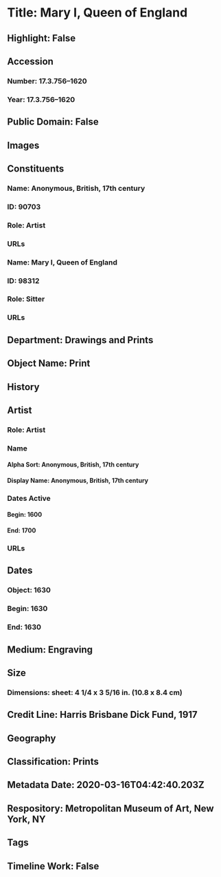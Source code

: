 # Title: Mary I, Queen of England
## Highlight: False
## Accession
### Number: 17.3.756–1620
### Year: 17.3.756–1620
## Public Domain: False
## Images
## Constituents
### Name: Anonymous, British, 17th century
### ID: 90703
### Role: Artist
### URLs
### Name: Mary I, Queen of England
### ID: 98312
### Role: Sitter
### URLs
## Department: Drawings and Prints
## Object Name: Print
## History
## Artist
### Role: Artist
### Name
#### Alpha Sort: Anonymous, British, 17th century
#### Display Name: Anonymous, British, 17th century
### Dates Active
#### Begin: 1600
#### End: 1700
### URLs
## Dates
### Object: 1630
### Begin: 1630
### End: 1630
## Medium: Engraving
## Size
### Dimensions: sheet: 4 1/4 x 3 5/16 in. (10.8 x 8.4 cm)
## Credit Line: Harris Brisbane Dick Fund, 1917
## Geography
## Classification: Prints
## Metadata Date: 2020-03-16T04:42:40.203Z
## Respository: Metropolitan Museum of Art, New York, NY
## Tags
## Timeline Work: False